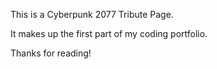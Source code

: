 This is a Cyberpunk 2077 Tribute Page.

It makes up the first part of my coding portfolio.

Thanks for reading!